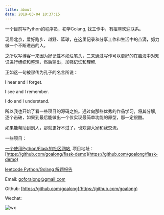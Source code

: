 ```yaml
---
title: about
date: 2019-03-04 10:37:15
---
```


一个目前写Python的程序员，初学Golang, 找工作中，有招聘欢迎联系。

现居北京，爱好跑步、越野、篮球，在这里记录和分享工作和生活中的点滴，努力做一个不断进击的人。

之所以写博客一来因为好记性不如烂笔头，二来通过写作可以更好的在脑海中对知识进行组织和整理，然后输出，加强记忆和理解.

正如这一句被谬传为孔子的名言所说：

I hear and I forget.

I see and I remember.

I do and I understand.

所以我也开始了看一些项目的源码之旅。通过向那些优秀的作品学习，将其分解,   逐个击破，如果到最后能做出一个仅实现最简单功能的原型，那一定很酷。

如果能帮助到别人，那就更好不过了，也欢迎大家和我交流。

一些项目：

[一个使用Python/Flask的社区网站](http://www.3wanli.com/), 项目地址：[https://github.com/goalong/flask-demo](https://github.com/goalong/flask-demo)

[leetcode Python/Golang 解题报告](https://github.com/goalong/lc)

Email: goforalong@gmail.com

Github: [https://github.com/goalong](https://github.com/goalong)

Wechat: 

![wx](https://s15.postimg.cc/fewpxgdvv/CEC40_FA03_A30_A68136611_F0_E6_B5_FD823.jpg)




